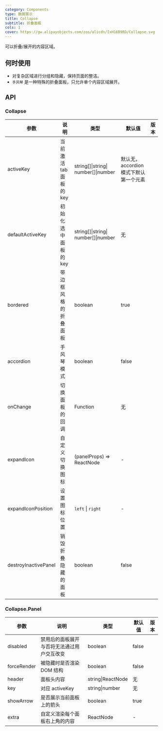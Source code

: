 ```yaml
---
category: Components
type: 数据展示
title: Collapse
subtitle: 折叠面板
cols: 1
cover: https://gw.alipayobjects.com/zos/alicdn/IxH16B9RD/Collapse.svg
---
```


可以折叠/展开的内容区域。

## 何时使用

- 对复杂区域进行分组和隐藏，保持页面的整洁。
- `手风琴` 是一种特殊的折叠面板，只允许单个内容区域展开。

## API

### Collapse

| 参数 | 说明 | 类型 | 默认值 | 版本 |
| --- | --- | --- | --- | --- |
| activeKey | 当前激活 tab 面板的 key | string\[]\|string\| number\[]\|number | 默认无，accordion 模式下默认第一个元素 |  |
| defaultActiveKey | 初始化选中面板的 key | string\[]\|string\| number\[]\|number | 无 |  |
| bordered | 带边框风格的折叠面板 | boolean | true |  |
| accordion | 手风琴模式 | boolean | false |  |
| onChange | 切换面板的回调 | Function | 无 |  |
| expandIcon | 自定义切换图标 | (panelProps) => ReactNode | - |  |
| expandIconPosition | 设置图标位置 | `left` \| `right` | - |  |
| destroyInactivePanel | 销毁折叠隐藏的面板 | boolean | false |  |

### Collapse.Panel

| 参数        | 说明                                       | 类型              | 默认值 | 版本 |
| ----------- | ------------------------------------------ | ----------------- | ------ | ---- |
| disabled    | 禁用后的面板展开与否将无法通过用户交互改变 | boolean           | false  |      |
| forceRender | 被隐藏时是否渲染 DOM 结构                  | boolean           | false  |      |
| header      | 面板头内容                                 | string\|ReactNode | 无     |      |
| key         | 对应 activeKey                             | string\|number    | 无     |      |
| showArrow   | 是否展示当前面板上的箭头                   | boolean           | true   |      |
| extra       | 自定义渲染每个面板右上角的内容             | ReactNode         | -      |      |
